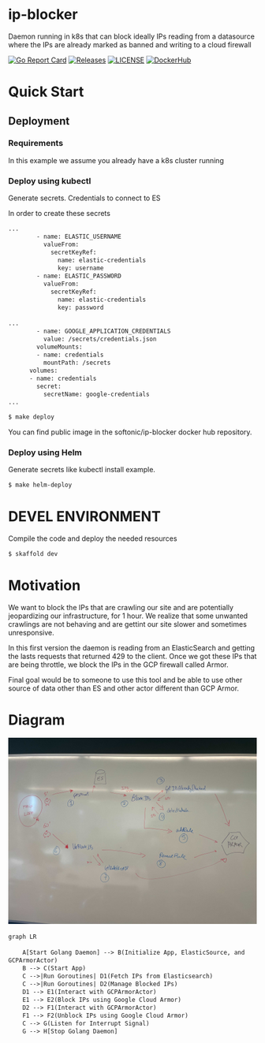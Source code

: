 # ip-blocker
Daemon running in k8s that can block ideally IPs reading from a datasource where the IPs are already marked as banned and writing to a cloud firewall


[![Go Report Card](https://goreportcard.com/badge/softonic/ip-blocker)](https://goreportcard.com/report/softonic/ip-blocker)
[![Releases](https://img.shields.io/github/release-pre/softonic/ip-blocker.svg?sort=semver)](https://github.com/softonic/ip-blocker/releases)
[![LICENSE](https://img.shields.io/github/license/softonic/ip-blocker.svg)](https://github.com/softonic/ip-blocker/blob/master/LICENSE)
[![DockerHub](https://img.shields.io/docker/pulls/softonic/ip-blocker.svg)](https://hub.docker.com/r/softonic/ip-blocker)


# Quick Start

## Deployment

### Requirements

In this example we assume you already have a k8s cluster running

### Deploy using kubectl 

Generate secrets. Credentials to connect to ES

In order to create these secrets

```
...
        - name: ELASTIC_USERNAME
          valueFrom:
            secretKeyRef:
              name: elastic-credentials
              key: username
        - name: ELASTIC_PASSWORD
          valueFrom:
            secretKeyRef:
              name: elastic-credentials
              key: password

...
        - name: GOOGLE_APPLICATION_CREDENTIALS
          value: /secrets/credentials.json
        volumeMounts:
        - name: credentials
          mountPath: /secrets
      volumes:
      - name: credentials
        secret:
          secretName: google-credentials
...
```


```bash
$ make deploy
```

You can find public image in the softonic/ip-blocker docker hub repository.

### Deploy using Helm

Generate secrets like kubectl install example.

```bash
$ make helm-deploy
```


# DEVEL ENVIRONMENT

Compile the code and deploy the needed resources

```bash
$ skaffold dev
```


# Motivation

We want to block the IPs that are crawling our site and are potentially jeopardizing our infrastructure, for 1 hour.
We realize that some unwanted crawlings are not behaving and are gettint our site slower and sometimes unresponsive.

In this first version the daemon is reading from an ElasticSearch and getting the lasts requests that returned 429 to the client.
Once we got these IPs that are being throttle, we block the IPs in the GCP firewall called Armor.

Final goal would be to someone to use this tool and be able to use other source of data other than ES and other actor different than GCP Armor.


# Diagram


![Diagram Flow](flow.jpg)


```
graph LR

    A[Start Golang Daemon] --> B(Initialize App, ElasticSource, and GCPArmorActor)
    B --> C(Start App)
    C -->|Run Goroutines| D1(Fetch IPs from Elasticsearch)
    C -->|Run Goroutines| D2(Manage Blocked IPs)
    D1 --> E1(Interact with GCPArmorActor)
    E1 --> E2(Block IPs using Google Cloud Armor)
    D2 --> F1(Interact with GCPArmorActor)
    F1 --> F2(Unblock IPs using Google Cloud Armor)
    C --> G(Listen for Interrupt Signal)
    G --> H[Stop Golang Daemon]
```
